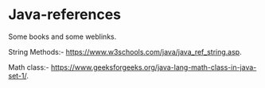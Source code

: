 # Java-references
Some books and some weblinks.

String Methods:- https://www.w3schools.com/java/java_ref_string.asp.


Math class:- https://www.geeksforgeeks.org/java-lang-math-class-in-java-set-1/.
